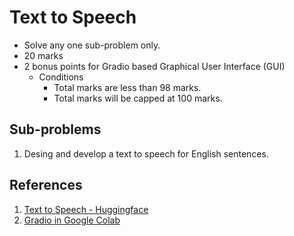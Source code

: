 # Text to Speech
- Solve any one sub-problem only.
- 20 marks
- 2 bonus points for Gradio based Graphical User Interface (GUI)
  - Conditions
    - Total marks are less than 98 marks.
    - Total marks will be capped at 100 marks.    

## Sub-problems 
1. Desing and develop a text to speech for English sentences.

## References
1. [Text to Speech - Huggingface](https://huggingface.co/models?other=text-to-speech)
2. [Gradio in Google Colab](https://colab.research.google.com/drive/18ODkJvyxHutTN0P5APWyGFO_xwNcgHDZ)
